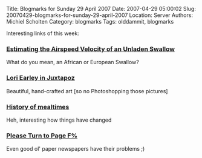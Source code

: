Title: Blogmarks for Sunday 29 April 2007
Date: 2007-04-29 05:00:02
Slug: 20070429-blogmarks-for-sunday-29-april-2007
Location: Server
Authors: Michiel Scholten
Category: blogmarks
Tags: olddammit, blogmarks

<p>Interesting links of this week:</p>
<h3><a href="http://www.style.org/unladenswallow/">Estimating the Airspeed Velocity of an Unladen Swallow</a></h3>
<p>What do you mean, an African or European Swallow?</p>
<h3><a href="http://www.boingboing.net/2007/04/21/lori_earley_in_juxta.html">Lori Earley in Juxtapoz</a></h3>
<p>Beautiful, hand-crafted art [so no Photoshopping those pictures]</p>
<h3><a href="http://www.boingboing.net/2007/04/21/history_of_mealtimes.html">History of mealtimes</a></h3>
<p>Heh, interesting how things have changed</p>
<h3><a href="http://worsethanfailure.com/Articles/Please-Turn-to-Page-F-.aspx">Please Turn to Page F%</a></h3>
<p>Even good ol' paper newspapers have their problems ;)</p>
